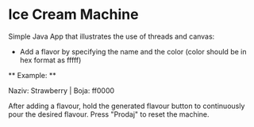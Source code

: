# Ice Cream Machine
Simple Java App that illustrates the use of threads and canvas:
- Add a flavor by specifying the name and the color (color should be in hex format as fffff)

** Example: **

Naziv: Strawberry | Boja: ff0000

After adding a flavour, hold the generated flavour button to continuously pour the desired flavour.
Press "Prodaj" to reset the machine.
